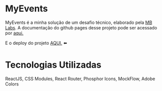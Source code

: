 # MyEvents

MyEvents é a minha solução de um desafio técnico, elaborado pela <a href="https://www.novo.mblabs.com.br/">MB Labs</a>. A documentação do github pages desse projeto pode ser acessado por <a href="https://mattsilverio.github.io/MyEvents/">aqui.</a>

E o deploy do projeto <a href="https://www.my-events.vercel.app">AQUI.</a>   :arrow_left:

# Tecnologias Utilizadas

ReactJS, CSS Modules, React Router, Phosphor Icons, MockFlow, Adobe Colors
